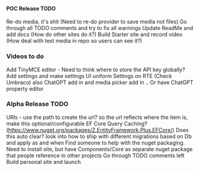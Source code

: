 
#### POC Release TODO

Re-do media, it's shit (Need to re-do provider to save media not files)
Go through all TODO comments and try to fix all warnings
Update ReadMe and add docs (How do other sites do it?)
Build Starter site and record video (How deal with test media in repo so users can see it?)

### Videos to do
Add TinyMCE editor - Need to think where to store the API key globally? Add settings and make settings UI uniform
Settings on RTE (Check Umbraco) also ChatGPT add in and media picker add in
.. Or have ChatGPT property editor

### Alpha Release TODO

URls - use the path to create the url? so the url reflects where the item is, make this optional/configurable
EF Core Query Caching? (https://www.nuget.org/packages/Z.EntityFramework.Plus.EFCore/) Does this auto clear?
look into how to ship with different migrations based on Db and apply as and when
Find someone to help with the nuget packaging. Need to install site, but have Components/Core as separate nuget package that people reference in other projects
Go through TODO comments left
Build personal site and launch
